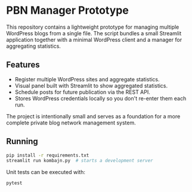 # PBN Manager Prototype

This repository contains a lightweight prototype for managing multiple
WordPress blogs from a single file.  The script bundles a small Streamlit
application together with a minimal WordPress client and a manager for
aggregating statistics.

## Features

- Register multiple WordPress sites and aggregate statistics.
- Visual panel built with Streamlit to show aggregated statistics.
- Schedule posts for future publication via the REST API.
- Stores WordPress credentials locally so you don't re-enter them each run.

The project is intentionally small and serves as a foundation for a more
complete private blog network management system.

## Running

```bash
pip install -r requirements.txt
streamlit run kombajn.py  # starts a development server
```

Unit tests can be executed with:

```bash
pytest
```

